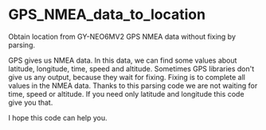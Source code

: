 # GPS_NMEA_data_to_location
Obtain location from GY-NEO6MV2 GPS NMEA data without fixing by parsing.

GPS gives us NMEA data. In this data, we can find some values about latitude, longitude, time, speed and altitude.
Sometimes GPS libraries don't give us any output, because they wait for fixing. Fixing is to complete all values in the NMEA data.
Thanks to this parsing code we are not waiting for time, speed or altitude. If you need only latitude and longitude this code give you that.

I hope this code can help you.
